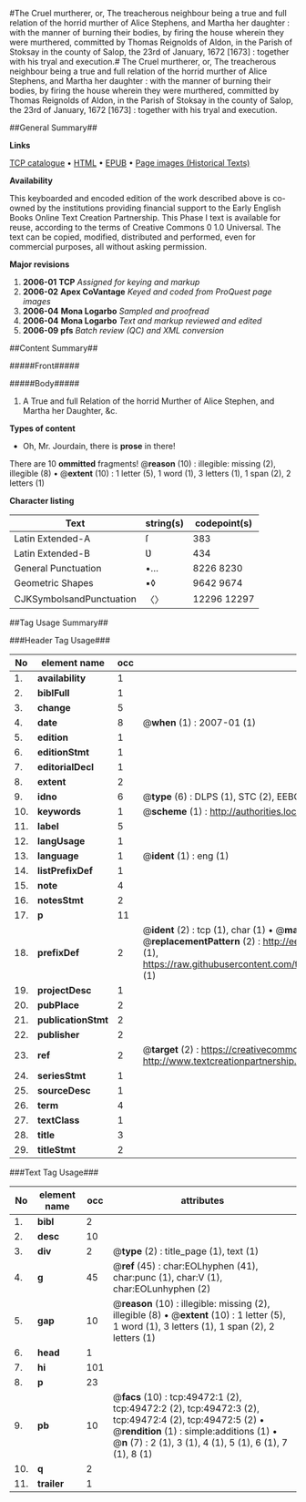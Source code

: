 #The Cruel murtherer, or, The treacherous neighbour being a true and full relation of the horrid murther of Alice Stephens, and Martha her daughter : with the manner of burning their bodies, by firing the house wherein they were murthered, committed by Thomas Reignolds of Aldon, in the Parish of Stoksay in the county of Salop, the 23rd of January, 1672 [1673] : together with his tryal and execution.#
The Cruel murtherer, or, The treacherous neighbour being a true and full relation of the horrid murther of Alice Stephens, and Martha her daughter : with the manner of burning their bodies, by firing the house wherein they were murthered, committed by Thomas Reignolds of Aldon, in the Parish of Stoksay in the county of Salop, the 23rd of January, 1672 [1673] : together with his tryal and execution.

##General Summary##

**Links**

[TCP catalogue](http://www.ota.ox.ac.uk/tcp/)  • 
[HTML](http://tei.it.ox.ac.uk/tcp/Texts-HTML/free/A35/A35309.html)  • 
[EPUB](http://tei.it.ox.ac.uk/tcp/Texts-EPUB/free/A35/A35309.epub) • 
[Page images (Historical Texts)](https://data.historicaltexts.jisc.ac.uk/view?pubId=eebo-11807172e&pageId=eebo-11807172e-49472-1)

**Availability**

This keyboarded and encoded edition of the
	       work described above is co-owned by the institutions
	       providing financial support to the Early English Books
	       Online Text Creation Partnership. This Phase I text is
	       available for reuse, according to the terms of Creative
	       Commons 0 1.0 Universal. The text can be copied,
	       modified, distributed and performed, even for
	       commercial purposes, all without asking permission.

**Major revisions**

1. __2006-01__ __TCP__ *Assigned for keying and markup*
1. __2006-02__ __Apex CoVantage__ *Keyed and coded from ProQuest page images*
1. __2006-04__ __Mona Logarbo__ *Sampled and proofread*
1. __2006-04__ __Mona Logarbo__ *Text and markup reviewed and edited*
1. __2006-09__ __pfs__ *Batch review (QC) and XML conversion*

##Content Summary##

#####Front#####

#####Body#####

1. A True and full Relation of the horrid Murther of Alice Stephen, and Martha her Daughter, &c.

**Types of content**

  * Oh, Mr. Jourdain, there is **prose** in there!

There are 10 **ommitted** fragments! 
 @__reason__ (10) : illegible: missing (2), illegible (8)  •  @__extent__ (10) : 1 letter (5), 1 word (1), 3 letters (1), 1 span (2), 2 letters (1)

**Character listing**


|Text|string(s)|codepoint(s)|
|---|---|---|
|Latin Extended-A|ſ|383|
|Latin Extended-B|Ʋ|434|
|General Punctuation|•…|8226 8230|
|Geometric Shapes|▪◊|9642 9674|
|CJKSymbolsandPunctuation|〈〉|12296 12297|

##Tag Usage Summary##

###Header Tag Usage###

|No|element name|occ|attributes|
|---|---|---|---|
|1.|__availability__|1||
|2.|__biblFull__|1||
|3.|__change__|5||
|4.|__date__|8| @__when__ (1) : 2007-01 (1)|
|5.|__edition__|1||
|6.|__editionStmt__|1||
|7.|__editorialDecl__|1||
|8.|__extent__|2||
|9.|__idno__|6| @__type__ (6) : DLPS (1), STC (2), EEBO-CITATION (1), OCLC (1), VID (1)|
|10.|__keywords__|1| @__scheme__ (1) : http://authorities.loc.gov/ (1)|
|11.|__label__|5||
|12.|__langUsage__|1||
|13.|__language__|1| @__ident__ (1) : eng (1)|
|14.|__listPrefixDef__|1||
|15.|__note__|4||
|16.|__notesStmt__|2||
|17.|__p__|11||
|18.|__prefixDef__|2| @__ident__ (2) : tcp (1), char (1)  •  @__matchPattern__ (2) : ([0-9\-]+):([0-9IVX]+) (1), (.+) (1)  •  @__replacementPattern__ (2) : http://eebo.chadwyck.com/downloadtiff?vid=$1&page=$2 (1), https://raw.githubusercontent.com/textcreationpartnership/Texts/master/tcpchars.xml#$1 (1)|
|19.|__projectDesc__|1||
|20.|__pubPlace__|2||
|21.|__publicationStmt__|2||
|22.|__publisher__|2||
|23.|__ref__|2| @__target__ (2) : https://creativecommons.org/publicdomain/zero/1.0/ (1), http://www.textcreationpartnership.org/docs/. (1)|
|24.|__seriesStmt__|1||
|25.|__sourceDesc__|1||
|26.|__term__|4||
|27.|__textClass__|1||
|28.|__title__|3||
|29.|__titleStmt__|2||


###Text Tag Usage###

|No|element name|occ|attributes|
|---|---|---|---|
|1.|__bibl__|2||
|2.|__desc__|10||
|3.|__div__|2| @__type__ (2) : title_page (1), text (1)|
|4.|__g__|45| @__ref__ (45) : char:EOLhyphen (41), char:punc (1), char:V (1), char:EOLunhyphen (2)|
|5.|__gap__|10| @__reason__ (10) : illegible: missing (2), illegible (8)  •  @__extent__ (10) : 1 letter (5), 1 word (1), 3 letters (1), 1 span (2), 2 letters (1)|
|6.|__head__|1||
|7.|__hi__|101||
|8.|__p__|23||
|9.|__pb__|10| @__facs__ (10) : tcp:49472:1 (2), tcp:49472:2 (2), tcp:49472:3 (2), tcp:49472:4 (2), tcp:49472:5 (2)  •  @__rendition__ (1) : simple:additions (1)  •  @__n__ (7) : 2 (1), 3 (1), 4 (1), 5 (1), 6 (1), 7 (1), 8 (1)|
|10.|__q__|2||
|11.|__trailer__|1||
